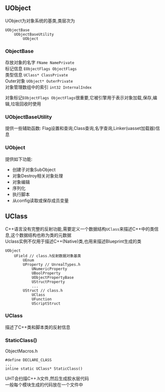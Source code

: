 ## UObject
UObject为对象系统的基类,类层次为  
```
UObjectBase
    UObjectBaseUtility
        UObject
```
### ObjectBase  
存放对象的名字 `FName NamePrivate`  
标记信息 `EObjectFlags ObjectFlags`  
类型信息 `UClass* ClassPrivate`  
Outer对象 `UObject* OuterPrivate`  
对象管理数组中的索引 `int32 InternalIndex`  

对象标记`EObjectFlags ObjectFlags`很重要,它被引擎用于表示对象加载,保存,编辑,垃圾回收时使用  

### UObjectBaseUtility  
提供一些辅助函数: Flag设置和查询,Class查询,名字查询,Linker(uasset加载器)信息  

### UObject  
提供如下功能:  
+ 创建子对象SubObject  
+ 对象Destroy相关对象处理  
+ 对象编辑  
+ 序列化  
+ 执行脚本  
+ 从config读取或保存成员变量  

## UClass
C++语言没有完整的反射功能,需要定义一个数据结构`UClass`来描述C++中的类信息,这个数据结构也称为类的元数据  
Uclass实例不仅用于描述C++(Native)类,也用来描述Blueprint生成的类  
```
UObject
    UField // class.h反射数据对象基类
        UEnum
        UProperty // UnrealTypes.h
            UNumericProperty
            UBoolProperty
            UObjectPropertyBase
            UStructProperty
            ...
        UStruct // class.h
            UClass
            UFunction
            UScriptStruct
```

### UClass
描述了C++类和脚本类的反射信息  

### StaticClass()
ObjectMacros.h  
```
#define DECLARE_CLASS
...
inline static UClass* StaticClass()
```

UHT会扫描C++.h文件,然后生成胶水层代码  
一般每个模块生成的代码放在一个文件中  
